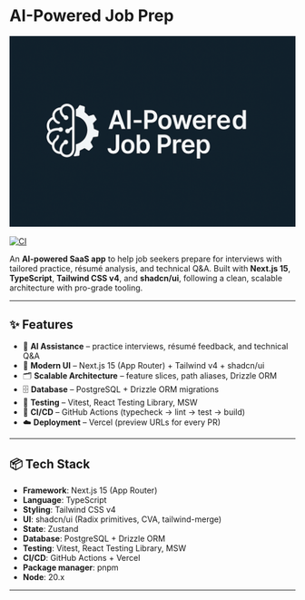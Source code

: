 # AI-Powered Job Prep

![AI-Powered Job Prep Banner](public/brand/job-prep-banner.png)

[![CI](https://github.com/andrewteece/ai-powered-job-prep/actions/workflows/ci.yml/badge.svg)](https://github.com/andrewteece/ai-powered-job-prep/actions/workflows/ci.yml)

An **AI-powered SaaS app** to help job seekers prepare for interviews with tailored practice, résumé analysis, and technical Q&A. Built with **Next.js 15**, **TypeScript**, **Tailwind CSS v4**, and **shadcn/ui**, following a clean, scalable architecture with pro-grade tooling.

---

## ✨ Features

- 🤖 **AI Assistance** – practice interviews, résumé feedback, and technical Q&A
- 🎨 **Modern UI** – Next.js 15 (App Router) + Tailwind v4 + shadcn/ui
- 🗂 **Scalable Architecture** – feature slices, path aliases, Drizzle ORM
- 🗄 **Database** – PostgreSQL + Drizzle ORM migrations
- 🧪 **Testing** – Vitest, React Testing Library, MSW
- 🚦 **CI/CD** – GitHub Actions (typecheck → lint → test → build)
- ☁️ **Deployment** – Vercel (preview URLs for every PR)

---

## 📦 Tech Stack

- **Framework**: Next.js 15 (App Router)
- **Language**: TypeScript
- **Styling**: Tailwind CSS v4
- **UI**: shadcn/ui (Radix primitives, CVA, tailwind-merge)
- **State**: Zustand
- **Database**: PostgreSQL + Drizzle ORM
- **Testing**: Vitest, React Testing Library, MSW
- **CI/CD**: GitHub Actions + Vercel
- **Package manager**: pnpm
- **Node**: 20.x

---
